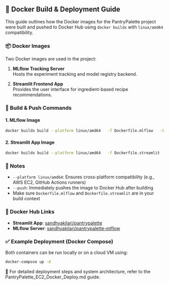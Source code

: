 ## 🐳 Docker Build & Deployment Guide

This guide outlines how the Docker images for the PantryPalette project were built and pushed to Docker Hub using `docker buildx` with `linux/amd64` compatibility.

### 📦 Docker Images

Two Docker images are used in the project:

1. **MLflow Tracking Server**  
   Hosts the experiment tracking and model registry backend.

2. **Streamlit Frontend App**  
   Provides the user interface for ingredient-based recipe recommendations.

### 🔧 Build & Push Commands

#### 1. MLflow Image

```bash
docker buildx build --platform linux/amd64   -f Dockerfile.mlflow   -t sandhyakilari/pantrypalette-mlflow:latest   --push .
```

#### 2. Streamlit App Image

```bash
docker buildx build --platform linux/amd64   -f Dockerfile.streamlit   -t sandhyakilari/pantrypalette:latest   --push .
```

### 📝 Notes

- `--platform linux/amd64`: Ensures cross-platform compatibility (e.g., AWS EC2, GitHub Actions runners)
- `--push`: Immediately pushes the image to Docker Hub after building
- Make sure `Dockerfile.mlflow` and `Dockerfile.streamlit` are in your build context

### 🔗 Docker Hub Links

- **Streamlit App**: [sandhyakilari/pantrypalette](https://hub.docker.com/r/sandhyakilari/pantrypalette)  
- **MLflow Server**: [sandhyakilari/pantrypalette-mlflow](https://hub.docker.com/r/sandhyakilari/pantrypalette-mlflow)

### ✅ Example Deployment (Docker Compose)

Both containers can be run locally or on a cloud VM using:

```bash
docker-compose up -d
```

🔗 For detailed deployment steps and system architecture, refer to the PantryPalette_EC2_Docker_Deploy.md guide.
